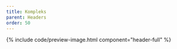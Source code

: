 ```yaml
---
title: Kompleks
parent: Headers
order: 50
---
```


{% include code/preview-image.html component="header-full" %}
